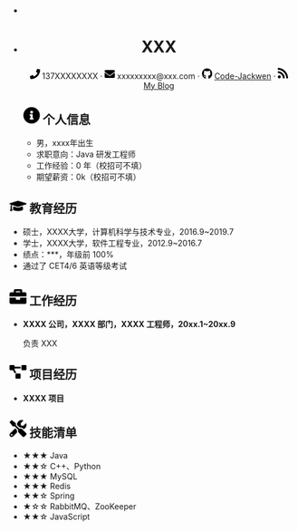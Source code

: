 - 

-  <center>
       <h1>XXX</h1>
       <div>
           <span>
               <img src="assets/phone-solid.svg" width="18px">
               137XXXXXXXX
           </span>
           ·
           <span>
               <img src="assets/envelope-solid.svg" width="18px">
               xxxxxxxxx@xxx.com
           </span>
           ·
           <span>
               <img src="assets/github-brands.svg" width="18px">
               <a href="https://github.com/Code-Jackwen">Code-Jackwen</a>
           </span>
           ·
           <span>
               <img src="assets/rss-solid.svg" width="18px">
               <a href="#">My Blog</a>
           </span>
       </div>
   </center>

   ## <img src="assets/info-circle-solid.svg" width="30px"> 个人信息 

   - 男，xxxx年出生
   - 求职意向：Java 研发工程师
   - 工作经验：0 年（校招可不填）
   - 期望薪资：0k（校招可不填）

  ## <img src="assets/graduation-cap-solid.svg" width="30px"> 教育经历

  - 硕士，XXXX大学，计算机科学与技术专业，2016.9~2019.7
  - 学士，XXXX大学，软件工程专业，2012.9~2016.7
  - 绩点：***，年级前 100%
  - 通过了 CET4/6 英语等级考试

  ## <img src="assets/briefcase-solid.svg" width="30px"> 工作经历

  - **XXXX 公司，XXXX 部门，XXXX 工程师，20xx.1~20xx.9**

     负责 XXX

  ## <img src="assets/project-diagram-solid.svg" width="30px"> 项目经历

  - **XXXX 项目**

    

  ## <img src="assets/tools-solid.svg" width="30px"> 技能清单

  - ★★★ Java
  - ★★☆ C++、Python
  - ★★★ MySQL
  - ★★★ Redis
  - ★★☆ Spring
  - ★☆☆ RabbitMQ、ZooKeeper
  - ★★☆ JavaScript
